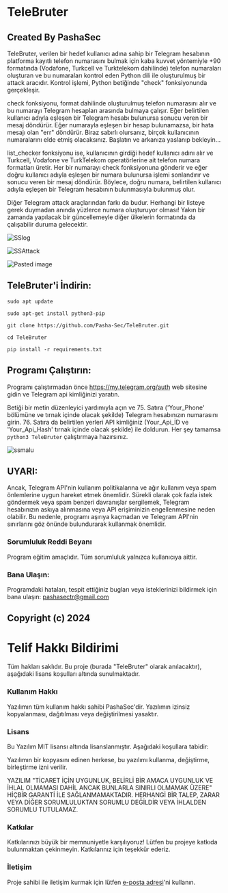 # TeleBruter
## Created By PashaSec

TeleBruter, verilen bir hedef kullanıcı adına sahip bir Telegram hesabının platforma kayıtlı telefon numarasını bulmak için kaba kuvvet yöntemiyle +90 formatında (Vodafone, Turkcell ve Turktelekom dahilinde) telefon numaraları oluşturan ve bu numaraları kontrol eden Python dili ile oluşturulmuş bir attack aracıdır. Kontrol işlemi, Python betiğinde "check" fonksiyonunda gerçekleşir.

check fonksiyonu, format dahilinde oluşturulmuş telefon numarasını alır ve bu numarayı Telegram hesapları arasında bulmaya çalışır. Eğer belirtilen kullanıcı adıyla eşleşen bir Telegram hesabı bulunursa sonucu veren bir mesaj döndürür. Eğer numarayla eşleşen bir hesap bulunamazsa, bir hata mesajı olan "err" döndürür. Biraz sabırlı olursanız, birçok kullanıcının numaralarını elde etmiş olacaksınız. Başlatın ve arkanıza yaslanıp bekleyin...

list_checker fonksiyonu ise, kullanıcının girdiği hedef kullanıcı adını alır ve Turkcell, Vodafone ve TurkTelekom operatörlerine ait telefon numara formatları üretir. Her bir numarayı check fonksiyonuna gönderir ve eğer doğru kullanıcı adıyla eşleşen bir numara bulunursa işlemi sonlandırır ve sonucu veren bir mesaj döndürür. Böylece, doğru numara, belirtilen kullanıcı adıyla eşleşen bir Telegram hesabının bulunmasıyla bulunmuş olur.

Diğer Telegram attack araçlarından farkı da budur. Herhangi bir listeye gerek duymadan anında yüzlerce numara oluşturuyor olması! Yakın bir zamanda yapılacak bir güncellemeyle diğer ülkelerin formatında da çalışabilir duruma gelecektir.

![SSlog](https://github.com/Pasha-Sec/TeleBruter/assets/148802667/fa3c728c-24f5-41c0-a397-b2439e008c5a)

![SSAttack](https://github.com/Pasha-Sec/TeleBruter/assets/148802667/5b8e82d0-930e-479e-82d6-27aac503e9cb)

![Pasted image](https://github.com/Pasha-Sec/TeleBruter/assets/148802667/54a30554-ec18-4e5b-b13f-d3d762d7965e)



## TeleBruter'i İndirin:
`sudo apt update`

`sudo apt-get install python3-pip`

`git clone https://github.com/Pasha-Sec/TeleBruter.git`

`cd TeleBruter`

`pip install -r requirements.txt`



## Programı Çalıştırın:
Programı çalıştırmadan önce https://my.telegram.org/auth web sitesine gidin ve Telegram api kimliğinizi yaratın.

Betiği bir metin düzenleyici yardımıyla açın ve 75. Satıra ('Your_Phone' bölümüne ve tırnak içinde olacak şekilde) Telegram hesabınızın numarasını girin. 76. Satıra da belirtilen yerleri API kimliğiniz (Your_Api_İD ve 'Your_Api_Hash' tırnak içinde olacak şekilde) ile doldurun. Her şey tamamsa `python3 TeleBruter` çalıştırmaya hazırsınız.

![ssmalu](https://github.com/Pasha-Sec/TeleBruter/assets/148802667/ca8d2e70-900b-4022-8ffc-c213b4c863a0)


		
## UYARI:
Ancak, Telegram API'nin kullanım politikalarına ve ağır kullanım veya spam önlemlerine uygun hareket etmek önemlidir. Sürekli olarak çok fazla istek göndermek veya spam benzeri davranışlar sergilemek, Telegram hesabınızın askıya alınmasına veya API erişiminizin engellenmesine neden olabilir. Bu nedenle, programı aşırıya kaçmadan ve Telegram API'nin sınırlarını göz önünde bulundurarak kullanmak önemlidir.

### Sorumluluk Reddi Beyanı
Program eğitim amaçlıdır. Tüm sorumluluk yalnızca kullanıcıya aittir.

### Bana Ulaşın:
Programdaki hataları, tespit ettiğiniz bugları veya isteklerinizi bildirmek için bana ulaşın: pashasectr@gmail.com

## Copyright (c) 2024
# Telif Hakkı Bildirimi

Tüm hakları saklıdır. Bu proje (burada "TeleBruter" olarak anılacaktır), aşağıdaki lisans koşulları altında sunulmaktadır.

### Kullanım Hakkı

Yazılımın tüm kullanım hakkı sahibi PashaSec'dir. Yazılımın izinsiz kopyalanması, dağıtılması veya değiştirilmesi yasaktır.

### Lisans

Bu Yazılım MIT lisansı altında lisanslanmıştır. Aşağıdaki koşullara tabidir:

Yazılımın bir kopyasını edinen herkese, bu yazılımı kullanma, değiştirme, birleştirme izni verilir. 

YAZILIM "TİCARET İÇİN UYGUNLUK, BELİRLİ BİR AMACA UYGUNLUK VE İHLAL OLMAMASI DAHİL ANCAK BUNLARLA SINIRLI OLMAMAK ÜZERE" HİÇBİR GARANTİ İLE SAĞLANMAMAKTADIR. HERHANGİ BİR TALEP, ZARAR VEYA DİĞER SORUMLULUKTAN SORUMLU DEĞİLDİR VEYA İHLALDEN SORUMLU TUTULAMAZ.

### Katkılar

Katkılarınızı büyük bir memnuniyetle karşılıyoruz! Lütfen bu projeye katkıda bulunmaktan çekinmeyin. Katkılarınız için teşekkür ederiz.

### İletişim

Proje sahibi ile iletişim kurmak için lütfen [e-posta adresi](pashasectr@gmail.com)'ni kullanın.
